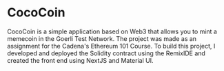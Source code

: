 # CocoCoin
CocoCoin is a simple application based on Web3 that allows you to mint a memecoin in the Goerli Test Network. The project was made as an assignment for the Cadena's Ethereum 101 Course. To build this project, I developed and deployed the Solidity contract using the RemixIDE and created the front end using NextJS and Material UI.
